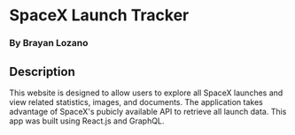 # SpaceX Launch Tracker
### By Brayan Lozano

## Description
This website is designed to allow users to explore all SpaceX launches and view related statistics, images, and documents. The application takes advantage of SpaceX's pubicly available API to retrieve all launch data. This app was built using React.js and GraphQL.
